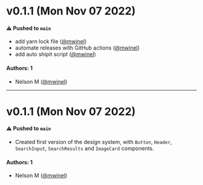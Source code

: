 # v0.1.1 (Mon Nov 07 2022)

#### ⚠️ Pushed to `main`

- add yarn lock file ([@mwinel](https://github.com/mwinel))
- automate releases with GitHub actions ([@mwinel](https://github.com/mwinel))
- add auto shipit script ([@mwinel](https://github.com/mwinel))

#### Authors: 1

- Nelson M ([@mwinel](https://github.com/mwinel))

---

# v0.1.1 (Mon Nov 07 2022)

#### ⚠️ Pushed to `main`

-   Created first version of the design system, with `Button`, `Header`, `SearchInput`, `SearchResults` and `ImageCard` components.

#### Authors: 1

-   Nelson M ([@mwinel](https://github.com/mwinel))
